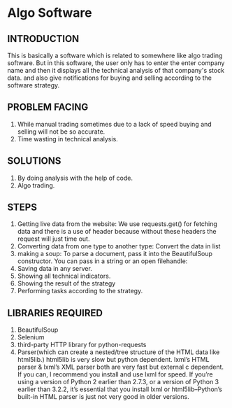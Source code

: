 # Algo Software
## INTRODUCTION
This is basically a software which is related to somewhere like algo trading software. But in this software, the user only has to enter the enter company name and then it displays all the technical analysis of that company's stock data. and also give notifications for buying and selling according to the software strategy.   
## PROBLEM FACING
1. While manual trading sometimes due to a lack of speed buying and selling will not be so accurate.
2. Time wasting in technical analysis.
## SOLUTIONS
1. By doing analysis with the help of code.
2. Algo trading.
## STEPS 
1. Getting live data from the website:
We use requests.get() for fetching data and there is a use of header because without these headers the request will just time out.
3. Converting data from one type to another type:
Convert the data in list
4. making a soup:
To parse a document, pass it into the BeautifulSoup constructor. You can pass in a string or an open filehandle:
6. Saving data in any server.
7. Showing all technical indicators.
8. Showing the result of the strategy
9. Performing tasks according to the strategy.
## LIBRARIES REQUIRED
1. BeautifulSoup
2. Selenium
3. third-party HTTP library for python-requests
4. Parser(which can create a nested/tree structure of the HTML data like html5lib.)
html5lib is very slow but python dependent.
lxml’s HTML parser & lxml’s XML parser both are very fast but external c dependent.
If you can, I recommend you install and use lxml for speed. If you’re using a version of Python 2 earlier than 2.7.3, or a version of Python 3 earlier than 3.2.2, it’s essential that you install lxml or html5lib–Python’s built-in HTML parser is just not very good in older versions.


